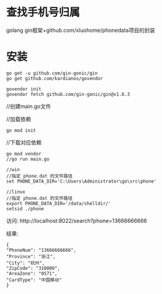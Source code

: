 # 查找手机号归属
golang gin框架+github.com/xluohome/phonedata项目的封装

# 安装
```
go get -u github.com/gin-gonic/gin
go get github.com/kardianos/govendor

govendor init
govendor fetch github.com/gin-gonic/gin@v1.6.3
```
//创建main.go文件

//加载依赖
```
go mod init
```
//下载对应依赖
```
go mod vendor
//go run main.go

//win 
//指定 phone.dat 的文件路径
set PHONE_DATA_DIR='C:\Users\Administrator\go\src\phone'

//linux
//指定 phone.dat 的文件路径
export PHONE_DATA_DIR='/data/shelldir/'
setsid ./phone
```

访问:
http://localhost:8022/search?phone=13666666666

结果:
```
{
"PhoneNum": "13666666666",
"Province": "浙江",
"City": "杭州",
"ZipCode": "310000",
"AreaZone": "0571",
"CardType": "中国移动"
}
```